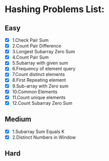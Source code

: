 # Hashing Problems List:

## Easy
- [x] 1.Check Pair Sum
- [x] 2.Count Pair Difference
- [x] 3.Longest Subarray Zero Sum
- [x] 4.Count Pair Sum
- [x] 5.Subarray with given sum
- [x] 6.Frequency of element query
- [x] 7.Count distinct elements
- [x] 8.First Repeating element
- [x] 9.Sub-array with Zero sum
- [x] 10.Common Elements
- [x] 11.Count unique elements
- [x] 12.Count Subarray Zero Sum

## Medium
- [x] 1.Subarray Sum Equals K
- [x] 2.Distinct Numbers in Window

## Hard



